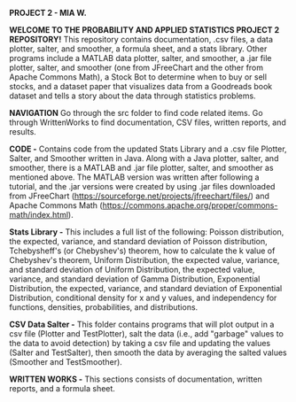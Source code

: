 **PROJECT 2 - MIA W.**

**WELCOME TO THE PROBABILITY AND APPLIED STATISTICS PROJECT 2 REPOSITORY!**
This repository contains documentation, .csv files, a data plotter, salter, and smoother, a formula sheet, and a stats library. Other programs include a MATLAB
data plotter, salter, and smoother, a .jar file plotter, salter, and smoother (one from JFreeChart and the other from Apache Commons Math), a Stock Bot to determine
when to buy or sell stocks, and a dataset paper that visualizes data from a Goodreads book dataset and tells a story about the data through statistics problems.

**NAVIGATION** Go through the src folder to find code related items. Go through WrittenWorks to find documentation, CSV files, written reports, and results.

**CODE -**
Contains code from the updated Stats Library and a .csv file Plotter, Salter, and Smoother written in Java. Along with a Java plotter, salter, and smoother,
there is a MATLAB and .jar file plotter, salter, and smoother as mentioned above. The MATLAB version was written after following a tutorial, and the .jar versions were created by using .jar files downloaded from JFreeChart (https://sourceforge.net/projects/jfreechart/files/) and Apache Commons Math (https://commons.apache.org/proper/commons-math/index.html).

**Stats Library -** This includes a full list of the following:
Poisson distribution, the expected, variance, and standard deviation of Poisson distribution, Tchebysheff's (or Chebyshev's) theorem, how to calculate the k
value of Chebyshev's theorem, Uniform Distribution, the expected value, variance, and standard deviation of Uniform Distribution, the expected value, variance, and
standard deviation of Gamma Distribution, Exponential Distribution, the expected, variance, and standard deviation of Exponential Distribution, conditional density for
x and y values, and independency for functions, densities, probabilities, and distributions.

**CSV Data Salter -** This folder contains programs that will plot output in a csv file (Plotter and TestPlotter),
salt the data (i.e., add "garbage" values to the data to avoid detection) by taking a csv file and updating the values
(Salter and TestSalter), then smooth the data by averaging the salted values (Smoother and TestSmoother).


**WRITTEN WORKS -**
This sections consists of documentation, written reports, and a formula sheet.
